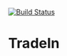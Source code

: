 [![Build Status](https://travis-ci.org/PauLOk777/TradeIn.svg?branch=master)](https://travis-ci.org/PauLOk777/TradeIn)
# TradeIn
